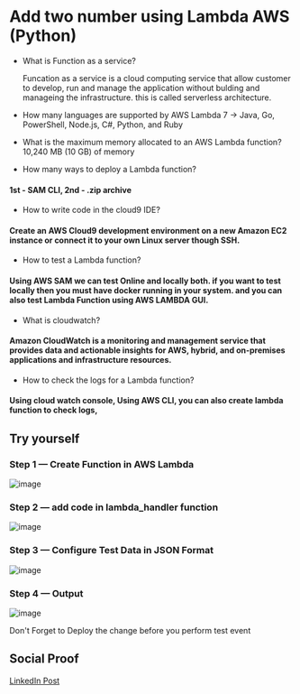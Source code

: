 # Add two number using Lambda AWS (Python)

 - What is Function as a service?
 
   Funcation as a service is a cloud computing service that allow customer to develop, run and manage the application without bulding and manageing the infrastructure.    this is called serverless architecture.
 
 - How many languages are supported by AWS Lambda
7 -> Java, Go, PowerShell, Node.js, C#, Python, and Ruby
 
 - What is the maximum memory allocated to an AWS Lambda function?
10,240 MB (10 GB) of memory
 
 - How many ways to deploy a Lambda function?
 #### 1st - SAM CLI, 2nd - .zip archive
 
 - How to write code in the cloud9 IDE?
 #### Create an AWS Cloud9 development environment on a new Amazon EC2 instance or connect it to your own Linux server though SSH.
 
 - How to test a Lambda function?
 #### Using AWS SAM we can test Online and locally both. if you want to test locally then you must have docker running in your system. and you can also test Lambda Function using AWS LAMBDA GUI.
 
 - What is cloudwatch?
 #### Amazon CloudWatch is a monitoring and management service that provides data and actionable insights for AWS, hybrid, and on-premises applications and infrastructure resources.
 
 - How to check the logs for a Lambda function?
 #### Using cloud watch console, Using AWS CLI, you can also create lambda function to check logs, 


## Try yourself

### Step 1 — Create Function in AWS Lambda

![image](https://user-images.githubusercontent.com/26384517/178338735-16c38454-31c3-4283-b7b4-c6db0cdc9a70.png)

### Step 2 — add code in lambda_handler function

![image](https://user-images.githubusercontent.com/26384517/178338977-fbea6df8-58e6-4181-9dc9-c6054b5a933f.png)

### Step 3 — Configure Test Data in JSON Format

![image](https://user-images.githubusercontent.com/26384517/178339100-89b362e2-794e-4ff6-b8ff-39ecd4a6ea3d.png)


### Step 4 — Output

![image](https://user-images.githubusercontent.com/26384517/178339302-c62c3bb3-22c9-4fc1-9244-1790ead01b0f.png)

Don't Forget to Deploy the change before you perform test event

## Social Proof

[LinkedIn Post](https://www.linkedin.com/posts/rahul-patel-08805313a_github-patelrahul4884100dayscloudchallenge-activity-6952340294239432704-BXWt?utm_source=linkedin_share&utm_medium=member_desktop_web)
